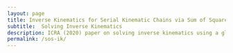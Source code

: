 ```yaml
---
layout: page
title: Inverse Kinematics for Serial Kinematic Chains via Sum of Squares Optimization (ICRA 2020)
subtitle:  Solving Inverse Kinematics
description: ICRA (2020) paper on solving inverse kinematics using a global polynomial optimization method
permalink: /sos-ik/
---
```

